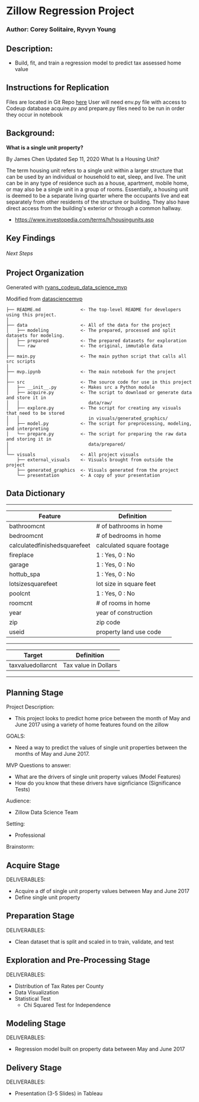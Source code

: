 # Zillow Regression Project

### Author: Corey Solitaire, Ryvyn Young

## Description: 
- Build, fit, and train a regression model to predict tax assessed home value

## Instructions for Replication
Files are located in Git Repo [here](https://github.com/CY-Data-Services/zillow_regression_project)
User will need env.py file with access to Codeup database
acquire.py and prepare.py files need to be run in order they occur in notebook 

## Background:


**What is a single unit property?**

By James Chen Updated Sep 11, 2020 What Is a Housing Unit?

The term housing unit refers to a single unit within a larger structure that can be used by an individual or household to eat, sleep, and live. The unit can be in any type of residence such as a house, apartment, mobile home, or may also be a single unit in a group of rooms. Essentially, a housing unit is deemed to be a separate living quarter where the occupants live and eat separately from other residents of the structure or building. They also have direct access from the building's exterior or through a common hallway.
- https://www.investopedia.com/terms/h/housingunits.asp

## Key Findings


###### Next Steps    


## Project Organization
Generated with [ryans_codeup_data_science_mvp](https://github.com/RyanMcCall/ryans_codeup_data_science_mvp)

Modified from [datasciencemvp](https://github.com/cliffclive/datasciencemvp/)

```
├── README.md               <- The top-level README for developers using this project.
│
├── data                    <- All of the data for the project
│   ├── modeling            <- The prepared, processed and split datasets for modeling.
│   ├── prepared            <- The prepared datasets for exploration
│   └── raw                 <- The original, immutable data
│
├── main.py                 <- The main python script that calls all src scripts
│
├── mvp.ipynb               <- The main notebook for the project
│
├── src                     <- The source code for use in this project
│   ├── __init__.py         <- Makes src a Python module
│   ├── acquire.py          <- The script to download or generate data and store it in
│   │                          data/raw/
│   ├── explore.py          <- The script for creating any visuals that need to be stored
│   │                          in visuals/generated_graphics/
│   ├── model.py            <- The script for preprocessing, modeling, and interpreting
│   └── prepare.py          <- The script for preparing the raw data and storing it in
│                              data/prepared/
│
└── visuals                 <- All project visuals
    ├── external_visuals    <- Visuals brought from outside the project
    ├── generated_graphics  <- Visuals generated from the project
    └── presentation        <- A copy of your presentation
```

## Data Dictionary
  ---                            ---
| **Feature**                  | **Definition**            |
| ---                          | ---                       |
| bathroomcnt                  | # of bathrooms in home    |
| bedroomcnt                   | # of bedrooms in home     |
| calculatedfinishedsquarefeet | calculated square footage |
| fireplace                    | 1 : Yes, 0 : No           |
| garage                       | 1 : Yes, 0 : No           |
| hottub_spa                   | 1 : Yes, 0 : No           |
| lotsizesquarefeet            | lot size in square feet   |
| poolcnt                      | 1 : Yes, 0 : No           |
| roomcnt                      | # of rooms in home        |
| year                         | year of construction      |
| zip                          | zip code                  |
| useid                        | property land use code    |

  ---                            ---
| **Target**                   | **Definition**            |
| ---                          | ---                       |
| taxvaluedollarcnt            | Tax value in Dollars      |
***
## Planning Stage
Project Description: 
- This project looks to predict home price between the month of May and June 2017 using a variety of home features
  found on the zillow 

GOALS:
- Need a way to predict the values of single unit properties between the months of May and June 2017.

MVP Questions to answer:
- What are the drivers of single unit property values (Model Features)
- How do you know that these drivers have signficiance (Significance Tests)

Audience: 
- Zillow Data Science Team 

Setting: 
- Professional

Brainstorm: 

## Acquire Stage
DELIVERABLES: 
- Acquire a df of single unit property values between May and June 2017
- Define single unit property

## Preparation Stage
DELIVERABLES:
- Clean dataset that is split and scaled in to train, validate, and test

## Exploration and Pre-Processing Stage
DELIVERABLES: 
- Distribution of Tax Rates per County 
- Data Visualization
- Statistical Test
  - Chi Squared Test for Independence 

## Modeling Stage
DELIVERABLES: 
- Regression model built on property data between May and June 2017

## Delivery Stage
DELIVERABLES: 
- Presentation (3-5 Slides) in Tableau